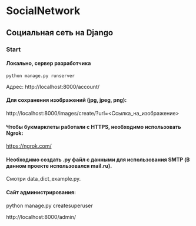 # SocialNetwork

## Социальная сеть на Django
### Start
#### Локально, сервер разработчика

<code>python manage.py runserver</code>

Адрес: http://localhost:8000/account/

#### Для сохранения изображений (jpg, jpeg, png):

http://localhost:8000/images/create/?url=<Ссылка_на_изображение>


#### Чтобы букмарклеты работали с HTTPS, необходимо использовать Ngrok:

https://ngrok.com/

#### Необходимо создать .py файл с данными для  использования SMTP (В данном проекте использовался mail.ru).

Смотри data_dict_example.py.

#### Cайт администрирования:

python manage.py createsuperuser

http://localhost:8000/admin/
